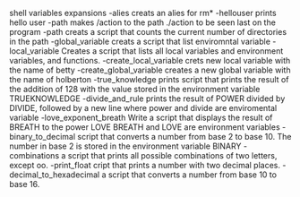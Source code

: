 shell variables expansions
-alies creats an alies for rm*
-hellouser prints hello user
-path makes /action to the path ./action to be seen last on the program
-path creats a script that counts the current number of directories in the path
-global_variable creats a script that list enviromntal variable
-local_variable Creates a script that lists all local variables and environment variables, and functions.
-create_local_variable crets new local variable with the name of betty
-create_global_variable creates a new global variable with the name of holberton
-true_knowledge prints script that prints the result of the addition of 128 with the value stored in the environment variable TRUEKNOWLEDGE
-divide_and_rule prints the result of POWER divided by DIVIDE, followed by a new line where power and divide are enviromental variable
-love_exponent_breath Write a script that displays the result of BREATH to the power LOVE BREATH and LOVE are environment variables
-binary_to_decimal script that converts a number from base 2 to base 10. The number in base 2 is stored in the environment variable BINARY
-combinations a script that prints all possible combinations of two letters, except oo.
-print_float cript that prints a number with two decimal places.
-decimal_to_hexadecimal a script that converts a number from base 10 to base 16.
